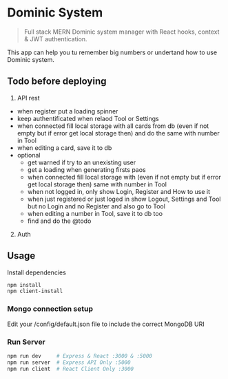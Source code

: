 # Dominic System

> Full stack MERN Dominic system manager with React hooks, context & JWT authentication.

This app can help you tu remember big numbers or undertand how to use Dominic system.

## Todo before deploying

1. API rest

- when register put a loading spinner
- keep authentificated when relaod Tool or Settings
- when connected fill local storage with all cards from db (even if not empty but if error get local storage then) and do the same with number in Tool
- when editing a card, save it to db
- optional
  - get warned if try to an unexisting user
  - get a loading when generating firsts paos
  - when connected fill local storage with (even if not empty but if error get local storage then) same with number in Tool
  - when not logged in, only show Login, Register and How to use it
  - when just registered or just loged in show Logout, Settings and Tool but no Login and no Register and also go to Tool
  - when editing a number in Tool, save it to db too
  - find and do the @todo

2. Auth

## Usage

Install dependencies

```bash
npm install
npm client-install
```

### Mongo connection setup

Edit your /config/default.json file to include the correct MongoDB URI

### Run Server

```bash
npm run dev     # Express & React :3000 & :5000
npm run server  # Express API Only :5000
npm run client  # React Client Only :3000
```
